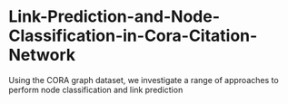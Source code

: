 # Link-Prediction-and-Node-Classification-in-Cora-Citation-Network
Using the CORA graph dataset, we investigate a range of approaches to perform node classification and link prediction
